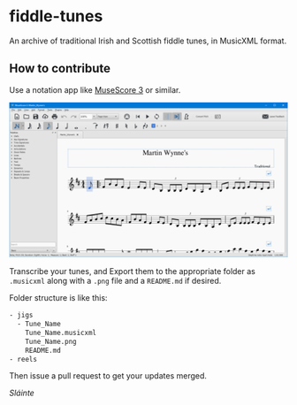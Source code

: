 # fiddle-tunes
An archive of traditional Irish and Scottish fiddle tunes, in MusicXML format.

## How to contribute
Use a notation app like [MuseScore 3](https://musescore.org) or similar.

![Muse Score](README_images/musescore.png)

Transcribe your tunes, and Export them to the appropriate folder as `.musicxml` along with a `.png` file and a `README.md` if desired.

Folder structure is like this:

```
- jigs
  - Tune_Name
    Tune_Name.musicxml
    Tune_Name.png
    README.md
- reels
```

Then issue a pull request to get your updates merged.

_Sláinte_